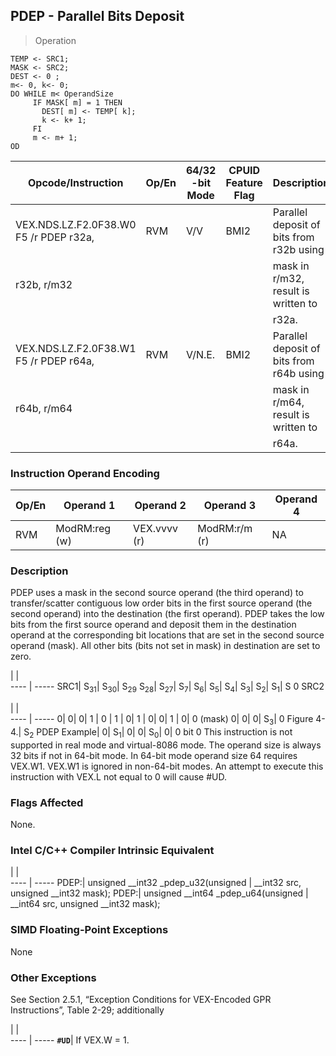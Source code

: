 ## PDEP  -  Parallel Bits Deposit

> Operation

``` slim
TEMP <- SRC1;
MASK <- SRC2;
DEST <- 0 ;
m<- 0, k<- 0;
DO WHILE m< OperandSize
     IF MASK[ m] = 1 THEN
       DEST[ m] <- TEMP[ k];
       k <- k+ 1;
     FI
     m <- m+ 1;
OD

```

 Opcode/Instruction                    | Op/En| 64/32 -bit Mode| CPUID Feature Flag| Description                             
 ---  | --- | --- | --- | ---
 VEX.NDS.LZ.F2.0F38.W0 F5 /r PDEP r32a,| RVM  | V/V            | BMI2              | Parallel deposit of bits from r32b using
 r32b, r/m32                           |      |                |                   | mask in r/m32, result is written to     
                                       |      |                |                   | r32a.                                   
 VEX.NDS.LZ.F2.0F38.W1 F5 /r PDEP r64a,| RVM  | V/N.E.         | BMI2              | Parallel deposit of bits from r64b using
 r64b, r/m64                           |      |                |                   | mask in r/m64, result is written to     
                                       |      |                |                   | r64a.                                   

### Instruction Operand Encoding
 Op/En| Operand 1    | Operand 2   | Operand 3    | Operand 4
 ---  | --- | --- | --- | ---
 RVM  | ModRM:reg (w)| VEX.vvvv (r)| ModRM:r/m (r)| NA       

### Description
PDEP uses a mask in the second source operand (the third operand) to transfer/scatter
contiguous low order bits in the first source operand (the second operand) into
the destination (the first operand). PDEP takes the low bits from the first
source operand and deposit them in the destination operand at the corresponding
bit locations that are set in the second source operand (mask). All other bits
(bits not set in mask) in destination are set to zero.

   | |  
---- | -----
 SRC1| S<sub>31</sub>| S<sub>30</sub>| S<sub>29</sub> S<sub>28</sub>| S<sub>27</sub>| S<sub>7</sub>| S<sub>6</sub>| S<sub>5</sub>| S<sub>4</sub>| S<sub>3</sub>| S<sub>2</sub>| S<sub>1</sub>| S 0
SRC2

   | |  
---- | -----
 0| 0| 0| 1            | 0            | 1                         | 0| 1            | 0| 0| 1            | 0| 0 (mask)
 0| 0| 0| S<sub>3</sub>| 0 Figure 4-4.| S<sub>2</sub> PDEP Example| 0| S<sub>1</sub>| 0| 0| S<sub>0</sub>| 0| 0 bit 0 
This instruction is not supported in real mode and virtual-8086 mode. The operand
size is always 32 bits if not in 64-bit mode. In 64-bit mode operand size 64
requires VEX.W1. VEX.W1 is ignored in non-64-bit modes. An attempt to execute
this instruction with VEX.L not equal to 0 will cause #UD.



### Flags Affected
None.


### Intel C/C++ Compiler Intrinsic Equivalent
   | |  
---- | -----
 PDEP:| unsigned __int32 _pdep_u32(unsigned 
      | __int32 src, unsigned __int32 mask);
 PDEP:| unsigned __int64 _pdep_u64(unsigned 
      | __int64 src, unsigned __int32 mask);

### SIMD Floating-Point Exceptions
None


### Other Exceptions
See Section 2.5.1, “Exception Conditions for VEX-Encoded GPR Instructions”,
Table 2-29; additionally

   | |  
---- | -----
 **``#UD``**| If VEX.W = 1.
